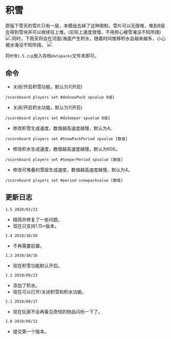 # 积雪
原版下雪天的雪片只有一层，本模组去掉了这种限制，雪片可以无限堆，堆到8层会得到雪块并可以继续往上堆。(实际上速度很慢，不用担心被雪淹没不知所措)
![](https://i.loli.net/2019/09/12/JLO1Bhyg5Nk36Xi.png)
同时，下雨天将会在河面/海面产生积水，随着时间推移积水会越来越多，小心被水淹没不知所措。
![](https://i.loli.net/2019/09/23/wZMzkvgYnNu2El7.png)

将`积雪1.5.zip`放入存档`datapacks`文件夹即可。

## 命令

+ 关闭/开启积雪功能，默认为1(开启)
```
/scoreboard players set #doSnowPack spvalue 0或1
```

+ 关闭/开启积水功能，默认为1(开启)
```
/scoreboard players set #doSeeper spvalue 0或1
```

+ 修改积雪生成速度，数值越高速度越慢，默认为4。
```
/scoreboard players set #SnowPackPeriod spvalue [数值]
```

+ 修改积水生成速度，数值越高速度越慢，默认为600。
```
/scoreboard players set #SeeperPeriod spvalue [数值]
```

+ 修改可堆叠的雪层生成速度，数值越高速度越慢，默认为4。
```
/scoreboard players set #period snowpackvalue [数值]
```

## 更新日志
`1.5 2020/03/23`
+ 精简并修复了一些问题。
+ 现在只支持1.15+版本。

`1.4 2019/10/20`
+ 不再需要前置。

`1.3 2019/10/16`
+ 现在积雪功能默认开启。

`1.2 2019/09/23`
+ 添加了积水。
+ 现在可以打开/关闭积雪和积水功能。

`1.1 2019/09/17`
+ 现在玩家不会再看见奇怪的物品闪烁一下了。

`1.0 2019/09/12`
+ 提交第一个版本。
